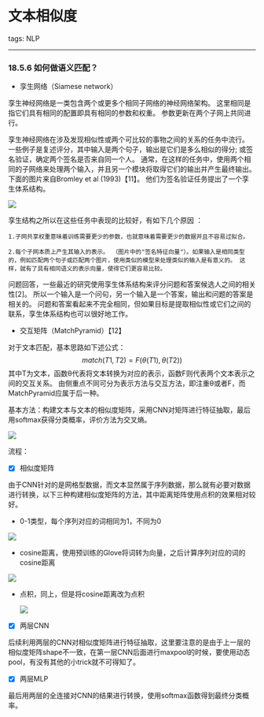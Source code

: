 # 文本相似度

tags: NLP

---

### 18.5.6 如何做语义匹配？

- 孪生网络（Siamese network）

孪生神经网络是一类包含两个或更多个相同子网络的神经网络架构。 这里相同是指它们具有相同的配置即具有相同的参数和权重。 参数更新在两个子网上共同进行。 

孪生神经网络在涉及发现相似性或两个可比较的事物之间的关系的任务中流行。 一些例子是复述评分，其中输入是两个句子，输出是它们是多么相似的得分; 或签名验证，确定两个签名是否来自同一个人。 通常，在这样的任务中，使用两个相同的子网络来处理两个输入，并且另一个模块将取得它们的输出并产生最终输出。 下面的图片来自Bromley et al (1993)【11】。 他们为签名验证任务提出了一个孪生体系结构。 

![](E:/DeepLearning-500-questions/ch18_%E5%90%8E%E7%AB%AF%E6%9E%B6%E6%9E%84%E9%80%89%E5%9E%8B%E5%8F%8A%E5%BA%94%E7%94%A8%E5%9C%BA%E6%99%AF/img/18-5-6-1.png)

孪生结构之所以在这些任务中表现的比较好，有如下几个原因 ：

```
1.子网共享权重意味着训练需要更少的参数，也就意味着需要更少的数据并且不容易过拟合。

2.每个子网本质上产生其输入的表示。 （图片中的"签名特征向量"）。如果输入是相同类型的，例如匹配两个句子或匹配两个图片，使用类似的模型来处理类似的输入是有意义的。 这样，就有了具有相同语义的表示向量，使得它们更容易比较。
```

问题回答，一些最近的研究使用孪生体系结构来评分问题和答案候选人之间的相关性[2]。 所以一个输入是一个问句，另一个输入是一个答案，输出和问题的答案是相关的。 问题和答案看起来不完全相同，但如果目标是提取相似性或它们之间的联系，孪生体系结构也可以很好地工作。 

- 交互矩阵（MatchPyramid）【12】

对于文本匹配，基本思路如下述公式：
$$
match(T1,T2)=F(θ(T1),θ(T2))
$$
其中T为文本，函数θ代表将文本转换为对应的表示，函数F则代表两个文本表示之间的交互关系。
由侧重点不同可分为表示方法与交互方法，即注重θ或者F，而MatchPyramid应属于后一种。

基本方法：构建文本与文本的相似度矩阵，采用CNN对矩阵进行特征抽取，最后用softmax获得分类概率，评价方法为交叉熵。

![](E:/DeepLearning-500-questions/ch18_%E5%90%8E%E7%AB%AF%E6%9E%B6%E6%9E%84%E9%80%89%E5%9E%8B%E5%8F%8A%E5%BA%94%E7%94%A8%E5%9C%BA%E6%99%AF/img/18-5-6-2.png)

流程：

- [x] 相似度矩阵

由于CNN针对的是网格型数据，而文本显然属于序列数据，那么就有必要对数据进行转换，以下三种构建相似度矩阵的方法，其中距离矩阵使用点积的效果相对较好。

- 0-1类型，每个序列对应的词相同为1，不同为0

![](E:/DeepLearning-500-questions/ch18_%E5%90%8E%E7%AB%AF%E6%9E%B6%E6%9E%84%E9%80%89%E5%9E%8B%E5%8F%8A%E5%BA%94%E7%94%A8%E5%9C%BA%E6%99%AF/img/18-5-6-3.png)



- cosine距离，使用预训练的Glove将词转为向量，之后计算序列对应的词的cosine距离

![](E:/DeepLearning-500-questions/ch18_%E5%90%8E%E7%AB%AF%E6%9E%B6%E6%9E%84%E9%80%89%E5%9E%8B%E5%8F%8A%E5%BA%94%E7%94%A8%E5%9C%BA%E6%99%AF/img/18-5-6-4.png)

- 点积，同上，但是将cosine距离改为点积

  ![](E:/DeepLearning-500-questions/ch18_%E5%90%8E%E7%AB%AF%E6%9E%B6%E6%9E%84%E9%80%89%E5%9E%8B%E5%8F%8A%E5%BA%94%E7%94%A8%E5%9C%BA%E6%99%AF/img/18-5-6-5.png)

- [x] 两层CNN

后续利用两层的CNN对相似度矩阵进行特征抽取，这里要注意的是由于上一层的相似度矩阵shape不一致，在第一层CNN后面进行maxpool的时候，要使用动态pool，有没有其他的小trick就不可得知了。

- [x] 两层MLP

最后用两层的全连接对CNN的结果进行转换，使用softmax函数得到最终分类概率。 

